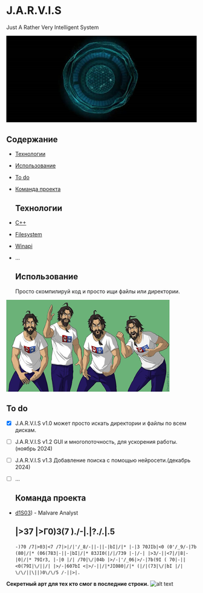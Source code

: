 # J.A.R.V.I.S
Just A Rather Very Intelligent System 

![alt text](https://github.com/rfm0x/J.A.R.V.I.S/raw/main/image/xZ8x9ES.jpg)

## Содержание
- [Технологии](#Технологии)
- [Использование](#Использование)
- [To do](#To-do)
- [Команда проекта](#Команда-проекта)

  ## Технологии
- [C++](https://en.cppreference.com/w/cpp/17)
- [Filesystem](https://en.cppreference.com/w/cpp/filesystem)
- [Winapi](https://learn.microsoft.com/ru-ru/windows/win32/api/)
- ...

  ## Использование
  Просто скомпилируй код и просто ищи файлы или директории.

![alt text](https://github.com/rfm0x/J.A.R.V.I.S/raw/main/image/just.jpg)
  
  ## To do
- [x] J.A.R.V.I.S v1.0 может просто искать директории и файлы по всем дискам.
- [ ] J.A.R.V.I.S v1.2 GUI и многопоточность, для ускорения работы.(ноябрь 2024)
- [ ] J.A.R.V.I.S v1.3 Добавление поиска с помощью нейросети.(декабрь 2024)
- [ ] ...

  ## Команда проекта
- [d1S03](https://t.me/d1S03)) - Malvare Analyst

  ## |>37 |>Г0)3(7 )./-|.|?.\/.|.5
  ```-)70 /7|>03|<7 /7|>|/|'/_8/-||-||-|bI|/|* |-|3 70JIb|<0 (0'/_9/-|7b (80|/|* (06(783|-||-|bI|/|* 83JI0(|/|/739 |-|/-| |>3/-||<7|/|8|-|0|/|* 79Ir3, |-|0 |/| /70|\/|04b |>/-|'/_06|>/-|7b(9I ( 70|-||<0(79I|\/||/| |>/-|607bI <|>/-||/|*JI080|/|* (|/|(73|\/|bI |/| \/\/||\||)0\/\/5 /-||>|.```

**Секретный арт для тех кто смог в последние строки.** 
![alt text](https://github.com/rfm0x/J.A.R.V.I.S/raw/main/image/5cc7525b3a2f11d9742c48c87fd6a94a.jpg)
